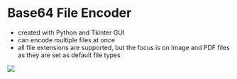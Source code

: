 # Base64 File Encoder 
- created with Python and Tkinter GUI
- can encode multiple files at once
- all file extensions are supported, but the focus is on Image and PDF files as they are set as default file types

<img src="https://i.ibb.co/CvrWtrF/base64-encoder.png">
